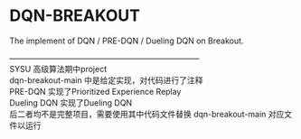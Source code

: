 # DQN-BREAKOUT
The implement of DQN / PRE-DQN / Dueling DQN on Breakout.

————————————————————————  
SYSU 高级算法期中project  
dqn-breakout-main 中是给定实现，对代码进行了注释  
PRE-DQN 实现了Prioritized Experience Replay  
Dueling DQN 实现了Dueling DQN  
后二者均不是完整项目，需要使用其中代码文件替换 dqn-breakout-main 对应文件以运行  
